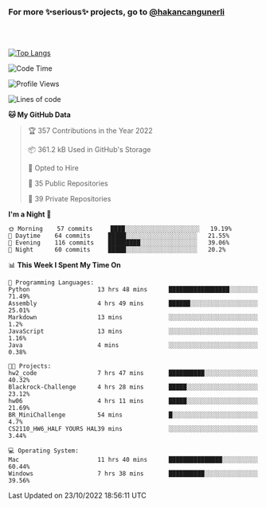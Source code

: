 ### For more ✨serious✨ projects, go to [@hakancangunerli](https://github.com/hakancangunerli)

<br>
<br>



[![Top Langs](https://github-readme-stats.vercel.app/api/top-langs/?username=63616e&layout=compact&hide=tex,html,shell,assembly,C&langs_count=6&exclude_repo=2015-csharp)](https://github.com/anuraghazra/github-readme-stats)


<!--START_SECTION:waka-->
![Code Time](http://img.shields.io/badge/Code%20Time-262%20hrs%2010%20mins-blue)

![Profile Views](http://img.shields.io/badge/Profile%20Views-1-blue)

![Lines of code](https://img.shields.io/badge/From%20Hello%20World%20I%27ve%20Written-1%20Million%20lines%20of%20code-blue)

**🐱 My GitHub Data** 

> 🏆 357 Contributions in the Year 2022
 > 
> 📦 361.2 kB Used in GitHub's Storage 
 > 
> 💼 Opted to Hire
 > 
> 📜 35 Public Repositories 
 > 
> 🔑 39 Private Repositories  
 > 
**I'm a Night 🦉** 

```text
🌞 Morning    57 commits     ████░░░░░░░░░░░░░░░░░░░░░   19.19% 
🌆 Daytime    64 commits     █████░░░░░░░░░░░░░░░░░░░░   21.55% 
🌃 Evening    116 commits    █████████░░░░░░░░░░░░░░░░   39.06% 
🌙 Night      60 commits     █████░░░░░░░░░░░░░░░░░░░░   20.2%

```


📊 **This Week I Spent My Time On** 

```text
💬 Programming Languages: 
Python                   13 hrs 48 mins      █████████████████░░░░░░░░   71.49% 
Assembly                 4 hrs 49 mins       ██████░░░░░░░░░░░░░░░░░░░   25.01% 
Markdown                 13 mins             ░░░░░░░░░░░░░░░░░░░░░░░░░   1.2% 
JavaScript               13 mins             ░░░░░░░░░░░░░░░░░░░░░░░░░   1.16% 
Java                     4 mins              ░░░░░░░░░░░░░░░░░░░░░░░░░   0.38%

🐱‍💻 Projects: 
hw2_code                 7 hrs 47 mins       ██████████░░░░░░░░░░░░░░░   40.32% 
Blackrock-Challenge      4 hrs 28 mins       █████░░░░░░░░░░░░░░░░░░░░   23.12% 
hw06                     4 hrs 11 mins       █████░░░░░░░░░░░░░░░░░░░░   21.69% 
BR_MiniChallenge         54 mins             █░░░░░░░░░░░░░░░░░░░░░░░░   4.7% 
CS2110_HW6_HALF YOURS HAL39 mins             ░░░░░░░░░░░░░░░░░░░░░░░░░   3.44%

💻 Operating System: 
Mac                      11 hrs 40 mins      ███████████████░░░░░░░░░░   60.44% 
Windows                  7 hrs 38 mins       ██████████░░░░░░░░░░░░░░░   39.56%

```


 Last Updated on 23/10/2022 18:56:11 UTC
<!--END_SECTION:waka-->


